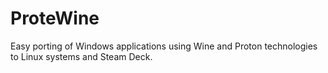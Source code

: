 # ProteWine

Easy porting of Windows applications using Wine and Proton technologies to Linux systems and Steam Deck.